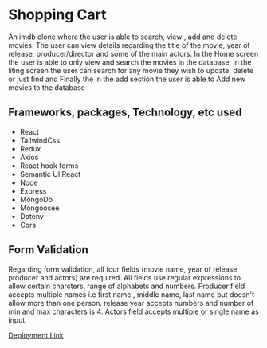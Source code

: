 # Shopping Cart

An imdb clone where the user is able to search, view , add and delete movies. The user can view details regarding the title of the movie, year of release, producer/director and some of the main actors. In the Home screen the user is able to only view and search the movies in the database, In the liting screen the user can search for any movie they wish to update, delete or just find and Finally the in the add section the user is able to Add new movies to the database

## Frameworks, packages, Technology, etc used
* React
* TailwindCss
* Redux 
* Axios
* React hook forms
* Semantic UI React
* Node
* Express
* MongoDb
* Mongoosee
* Dotenv
* Cors 

## Form Validation

Regarding form validation, all four fields (movie name, year of release, producer and actors) are required. All fields use regular expressions to allow certain charcters, range of alphabets and numbers. Producer field accepts multiple names 
i.e first name , middle name, last name but doesn't allow more than one person. release year accepts numbers and number of min and max characters is 4. Actors field accepts multiple or single name as input.

[Deployment Link](https://imdb-clone-a0j7.onrender.com/)
